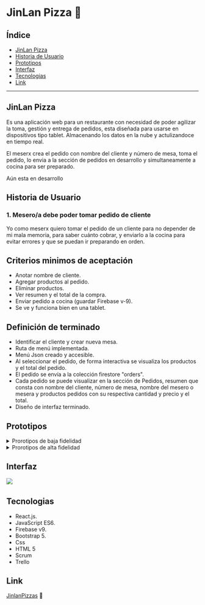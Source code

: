 # JinLan Pizza 🍕 

## Índice

* [JinLan Pizza ](#jinlan-Pizza)
* [Historia de Usuario](#historia-de-usuario)
* [Prototipos](#prototipos)
* [Interfaz](#interfaz)
* [Tecnologias](#tecnologias)
* [Link](#link)


***

## JinLan Pizza
Es una aplicación web para un restaurante con necesidad de poder agilizar la toma, gestión y entrega de pedidos, esta diseñada para usarse en dispositivos tipo tablet. Almacenando los datos en la nube y actulizandoce en tiempo real.

El meserx crea el pedido con nombre del cliente y número de mesa, toma el pedido, lo envia a la sección de pedidos en desarrollo y simultaneamente a cocina para ser preparado.

Aún esta en desarrollo

## Historia de Usuario

### 1. Mesero/a debe poder tomar pedido de cliente

Yo como meserx quiero tomar el pedido de un cliente para no depender de mi mala memoria, para saber cuánto cobrar, y enviarlo a la cocina para evitar errores y que se puedan ir preparando en orden.

## Criterios minimos de aceptación
- Anotar nombre de cliente.
- Agregar productos al pedido.
- Eliminar productos.
- Ver resumen y el total de la compra.
- Enviar pedido a cocina (guardar Firebase v-9).
- Se ve y funciona bien en una tablet.

## Definición de terminado
- Identificar el cliente y crear nueva mesa.
- Ruta de menú implementada.
- Menú Json creado y accesible.
- Al seleccionar el pedido, de forma interactiva se visualiza los productos y el total del pedido.
- El pedido se envía a la colección firestore "orders".
- Cada pedido se puede visualizar en la sección de Pedidos, resumen que consta con nombre del cliente, número de mesa, nombre del mesero o mesera y productos pedidos con su respectiva cantidad y precio y el total.
- Diseño de interfaz terminado.


## Prototipos
<details><summary>Prorotipos de baja fidelidad</summary>

![JustificacionDelDiseño](./src/assets/prototipo-de-baja-fidelidad.png)

</details>


<details><summary>Prorotipos de alta fidelidad</summary>
<h1> Mesero </h1>

![JustificacionDelDiseño](./src/assets/mesero-1.png)
![JustificacionDelDiseño](./src/assets/mesero-2.png)

<h1> Cocina </h1>

![JustificacionDelDiseño](./src/assets/cocina.png)
</details>

<p> </p>

## Interfaz

<img src= "./src/assets/interfaz-tab.gif" ></img>


## Tecnologias
- React.js.
- JavaScript ES6.
- Firebase v9.
- Bootstrap 5.
- Css
- HTML 5
- Scrum 
- Trello
## Link

[JinlanPizzas](http://https://jinlanpizzas.web.app "JinlanPizzas") 🍕

